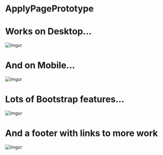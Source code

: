 # ApplyPagePrototype

# Works on Desktop...
![Imgur](https://i.imgur.com/shrQIB7.png)

# And on Mobile...
![Imgur](https://i.imgur.com/uIDYlAa.png)

# Lots of Bootstrap features...
![Imgur](https://i.imgur.com/OxoBGyL.png)

# And a footer with links to more work
![Imgur](https://i.imgur.com/g3P8vvP.png)
